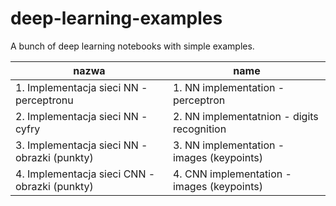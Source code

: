 # deep-learning-examples
A bunch of deep learning notebooks with simple examples. 
<br>

|nazwa|name
|-----------------------|-----------|
| 1. Implementacja sieci NN - perceptronu| 1. NN implementation - perceptron|
| 2. Implementacja sieci NN - cyfry| 2. NN implementatnion - digits recognition|
| 3. Implementacja sieci NN - obrazki (punkty)| 3. NN implementation - images (keypoints)|
| 4. Implementacja sieci CNN - obrazki (punkty)| 4. CNN implementation - images (keypoints)|
